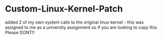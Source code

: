 # Custom-Linux-Kernel-Patch
added 2 of my own system calls to the original linux kernel - this was assigned to me as a university assignment so if you are looking to copy this. Please DONT!!
